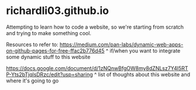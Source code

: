 # richardli03.github.io
Attempting to learn how to code a website, so we're starting from scratch and trying to make something cool.


Resources to refer to:
https://medium.com/pan-labs/dynamic-web-apps-on-github-pages-for-free-ffac2b776d45
^ if/when you want to integrate some dynamic stuff to this website

https://docs.google.com/document/d/1zNQnwBfgOW8my8dZNLsz7Y4I5RTP-Yts2bTjqlsDRzc/edit?usp=sharing
^ list of thoughts about this website and where it's going to go
